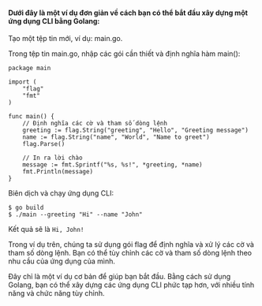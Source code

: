 #### Dưới đây là một ví dụ đơn giản về cách bạn có thể bắt đầu xây dựng một ứng dụng CLI bằng Golang:

Tạo một tệp tin mới, ví dụ: main.go.



Trong tệp tin main.go, nhập các gói cần thiết và định nghĩa hàm main():
~~~~
package main

import (
	"flag"
	"fmt"
)

func main() {
	// Định nghĩa các cờ và tham số dòng lệnh
	greeting := flag.String("greeting", "Hello", "Greeting message")
	name := flag.String("name", "World", "Name to greet")
	flag.Parse()

	// In ra lời chào
	message := fmt.Sprintf("%s, %s!", *greeting, *name)
	fmt.Println(message)
}
~~~~


Biên dịch và chạy ứng dụng CLI:
~~~~
$ go build
$ ./main --greeting "Hi" --name "John"

~~~~

Kết quả sẽ là `Hi, John!`

Trong ví dụ trên, chúng ta sử dụng gói flag để định nghĩa và xử lý các cờ và tham số dòng lệnh. Bạn có thể tùy chỉnh các cờ và tham số dòng lệnh theo nhu cầu của ứng dụng của mình.

Đây chỉ là một ví dụ cơ bản để giúp bạn bắt đầu. Bằng cách sử dụng Golang, bạn có thể xây dựng các ứng dụng CLI phức tạp hơn, với nhiều tính năng và chức năng tùy chỉnh.